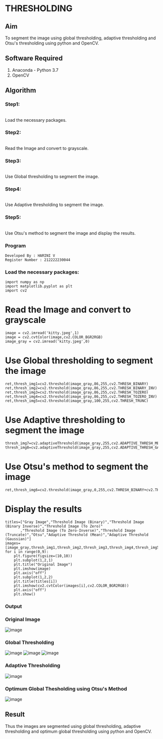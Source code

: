 # THRESHOLDING
## Aim
To segment the image using global thresholding, adaptive thresholding and Otsu's thresholding using python and OpenCV.

## Software Required
1. Anaconda - Python 3.7
2. OpenCV

## Algorithm

### Step1:
<br>
Load the necessary packages.

### Step2:
<br>
Read the Image and convert to grayscale.

### Step3:
<br>
Use Global thresholding to segment the image.

### Step4:
<br>
Use Adaptive thresholding to segment the image.

### Step5:
<br>
Use Otsu's method to segment the image and display the results.

### Program
```
Developed By : HARINI V
Register Number : 212222230044
```

### Load the necessary packages:
```PY
import numpy as np
import matplotlib.pyplot as plt
import cv2
```

# Read the Image and convert to grayscale
```PY
image = cv2.imread('kitty.jpeg',1)
image = cv2.cvtColor(image,cv2.COLOR_BGR2RGB)
image_gray = cv2.imread('kitty.jpeg',0)
```
# Use Global thresholding to segment the image
```PY
ret,thresh_img1=cv2.threshold(image_gray,86,255,cv2.THRESH_BINARY)
ret,thresh_img2=cv2.threshold(image_gray,86,255,cv2.THRESH_BINARY_INV)
ret,thresh_img3=cv2.threshold(image_gray,86,255,cv2.THRESH_TOZERO)
ret,thresh_img4=cv2.threshold(image_gray,86,255,cv2.THRESH_TOZERO_INV)
ret,thresh_img5=cv2.threshold(image_gray,100,255,cv2.THRESH_TRUNC)
```
# Use Adaptive thresholding to segment the image
```PY
thresh_img7=cv2.adaptiveThreshold(image_gray,255,cv2.ADAPTIVE_THRESH_MEAN_C,cv2.THRESH_BINARY,11,2)
thresh_img8=cv2.adaptiveThreshold(image_gray,255,cv2.ADAPTIVE_THRESH_GAUSSIAN_C,cv2.THRESH_BINARY,11,2)
```
# Use Otsu's method to segment the image 
```PY
ret,thresh_img6=cv2.threshold(image_gray,0,255,cv2.THRESH_BINARY+cv2.THRESH_OTSU)
```
# Display the results
```PY
titles=["Gray Image","Threshold Image (Binary)","Threshold Image (Binary Inverse)","Threshold Image (To Zero)"
       ,"Threshold Image (To Zero-Inverse)","Threshold Image (Truncate)","Otsu","Adaptive Threshold (Mean)","Adaptive Threshold (Gaussian)"]
images=[image_gray,thresh_img1,thresh_img2,thresh_img3,thresh_img4,thresh_img5,thresh_img6,thresh_img7,thresh_img8]
for i in range(0,9):
    plt.figure(figsize=(10,10))
    plt.subplot(1,2,1)
    plt.title("Original Image")
    plt.imshow(image)
    plt.axis("off")
    plt.subplot(1,2,2)
    plt.title(titles[i])
    plt.imshow(cv2.cvtColor(images[i],cv2.COLOR_BGR2RGB))
    plt.axis("off")
    plt.show()
```
### Output

### Original Image
![image](https://github.com/Aravindsamy04/Thresholdingg/assets/113497037/90916955-39cd-46a8-9334-7e0dca43f3a1)


### Global Thresholding
![image](https://github.com/Aravindsamy04/Thresholdingg/assets/113497037/5c95cd81-7b56-4db0-bcaa-45837cb935b5)
![image](https://github.com/Aravindsamy04/Thresholdingg/assets/113497037/ad092623-ed88-4235-947a-eaa6e1a42158)
![image](https://github.com/Aravindsamy04/Thresholdingg/assets/113497037/f23e3011-40d3-42e3-975c-d9aae46ede44)




### Adaptive Thresholding
![image](https://github.com/Aravindsamy04/Thresholdingg/assets/113497037/436d3d17-6cca-4b6f-8131-3f483e79b6bc)





### Optimum Global Thesholding using Otsu's Method
![image](https://github.com/Aravindsamy04/Thresholdingg/assets/113497037/004d1d9b-a6ef-44e8-b746-54874d0ace04)




## Result
Thus the images are segmented using global thresholding, adaptive thresholding and optimum global thresholding using python and OpenCV.
